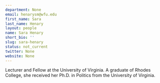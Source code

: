 ```yaml
---
department: None
email: henarysm@wfu.edu
first_name: Sara
last_name: Henary
layout: people
name: Sara Henary
short_bio: ''
slug: sara-henary
status: not_current
twitter: None
website: None
---
```


Lecturer and Fellow at the University of Virginia. A graduate of Rhodes College, she received her Ph.D. in Politics from the University of Virginia.
